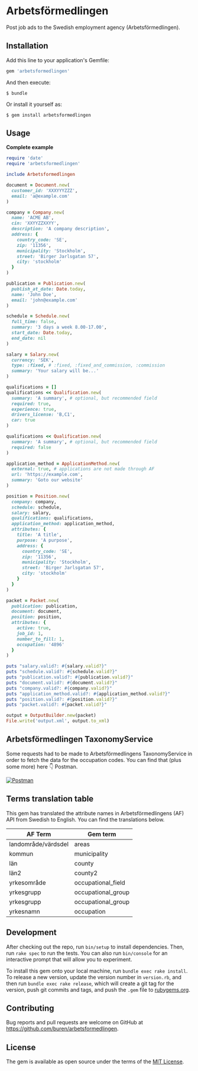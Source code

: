 # Arbetsförmedlingen

Post job ads to the Swedish employment agency (Arbetsförmedlingen).

## Installation

Add this line to your application's Gemfile:

```ruby
gem 'arbetsformedlingen'
```

And then execute:

    $ bundle

Or install it yourself as:

    $ gem install arbetsformedlingen

## Usage

__Complete example__

```ruby
require 'date'
require 'arbetsformedlingen'

include Arbetsformedlingen

document = Document.new(
  customer_id: 'XXXYYYZZZ',
  email: 'a@example.com'
)

company = Company.new(
  name: 'ACME AB',
  cin: 'XXYYZZXXYY',
  description: 'A company description',
  address: {
    country_code: 'SE',
    zip: '11356',
    municipality: 'Stockholm',
    street: 'Birger Jarlsgatan 57',
    city: 'stockholm'
  }
)

publication = Publication.new(
  publish_at_date: Date.today,
  name: 'John Doe',
  email: 'john@example.com'
)

schedule = Schedule.new(
  full_time: false,
  summary: '3 days a week 8.00-17.00',
  start_date: Date.today,
  end_date: nil
)

salary = Salary.new(
  currency: 'SEK',
  type: :fixed, # :fixed, :fixed_and_commission, :commission
  summary: 'Your salary will be...'
)

qualifications = []
qualifications << Qualification.new(
  summary: 'A summary', # optional, but recommended field
  required: true,
  experience: true,
  drivers_license: 'B,C1',
  car: true
)

qualifications << Qualification.new(
  summary: 'A summary', # optional, but recommended field
  required: false
)

application_method = ApplicationMethod.new(
  external: true, # applications are not made through AF
  url: 'https://example.com',
  summary: 'Goto our website'
)

position = Position.new(
  company: company,
  schedule: schedule,
  salary: salary,
  qualifications: qualifications,
  application_method: application_method,
  attributes: {
    title: 'A title',
    purpose: 'A purpose',
    address: {
      country_code: 'SE',
      zip: '11356',
      municipality: 'Stockholm',
      street: 'Birger Jarlsgatan 57',
      city: 'stockholm'
    }
  }
)

packet = Packet.new(
  publication: publication,
  document: document,
  position: position,
  attributes: {
    active: true,
    job_id: 1,
    number_to_fill: 1,
    occupation: '4896'
  }
)

puts "salary.valid?: #{salary.valid?}"
puts "schedule.valid?: #{schedule.valid?}"
puts "publication.valid?: #{publication.valid?}"
puts "document.valid?: #{document.valid?}"
puts "company.valid?: #{company.valid?}"
puts "application_method.valid?: #{application_method.valid?}"
puts "position.valid?: #{position.valid?}"
puts "packet.valid?: #{packet.valid?}"

output = OutputBuilder.new(packet)
File.write('output.xml', output.to_xml)
```

## Arbetsförmedlingen TaxonomyService

Some requests had to be made to Arbetsförmedlingens TaxonomyService in order to fetch the data for the occupation codes. You can find that (plus some more) here :point_down: Postman.

[![Postman](https://run.pstmn.io/button.svg)](https://app.getpostman.com/run-collection/9a27ec2518c1005f8aea)


## Terms translation table

This gem has translated the attribute names in Arbetsförmedlingens (AF) API from Swedish to English. You can find the translations below.

| AF Term              | Gem term           |
|--------------------- |--------------------|
| landområde/värdsdel | areas |
| kommun | municipality |
| län | county |
| län2 | county2 |
| yrkesområde | occupational_field |
| yrkesgrupp | occupational_group |
| yrkesgrupp | occupational_group |
| yrkesnamn | occupation |


## Development

After checking out the repo, run `bin/setup` to install dependencies. Then, run `rake spec` to run the tests. You can also run `bin/console` for an interactive prompt that will allow you to experiment.

To install this gem onto your local machine, run `bundle exec rake install`. To release a new version, update the version number in `version.rb`, and then run `bundle exec rake release`, which will create a git tag for the version, push git commits and tags, and push the `.gem` file to [rubygems.org](https://rubygems.org).

## Contributing

Bug reports and pull requests are welcome on GitHub at https://github.com/buren/arbetsformedlingen.


## License

The gem is available as open source under the terms of the [MIT License](http://opensource.org/licenses/MIT).
